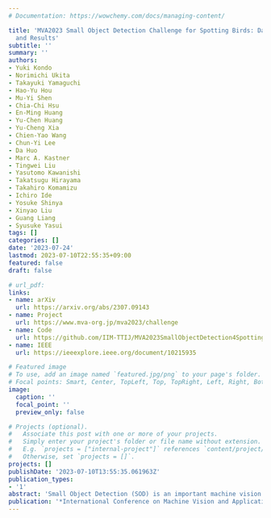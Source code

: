```yaml
---
# Documentation: https://wowchemy.com/docs/managing-content/

title: 'MVA2023 Small Object Detection Challenge for Spotting Birds: Dataset, Methods,
  and Results'
subtitle: ''
summary: ''
authors:
- Yuki Kondo
- Norimichi Ukita
- Takayuki Yamaguchi
- Hao-Yu Hou
- Mu-Yi Shen
- Chia-Chi Hsu
- En-Ming Huang
- Yu-Chen Huang
- Yu-Cheng Xia
- Chien-Yao Wang
- Chun-Yi Lee
- Da Huo
- Marc A. Kastner
- Tingwei Liu
- Yasutomo Kawanishi
- Takatsugu Hirayama
- Takahiro Komamizu
- Ichiro Ide
- Yosuke Shinya
- Xinyao Liu
- Guang Liang
- Syusuke Yasui
tags: []
categories: []
date: '2023-07-24'
lastmod: 2023-07-10T22:55:35+09:00
featured: false
draft: false

# url_pdf:
links:
- name: arXiv
  url: https://arxiv.org/abs/2307.09143
- name: Project
  url: https://www.mva-org.jp/mva2023/challenge
- name: Code
  url: https://github.com/IIM-TTIJ/MVA2023SmallObjectDetection4SpottingBirds
- name: IEEE
  url: https://ieeexplore.ieee.org/document/10215935

# Featured image
# To use, add an image named `featured.jpg/png` to your page's folder.
# Focal points: Smart, Center, TopLeft, Top, TopRight, Left, Right, BottomLeft, Bottom, BottomRight.
image:
  caption: ''
  focal_point: ''
  preview_only: false

# Projects (optional).
#   Associate this post with one or more of your projects.
#   Simply enter your project's folder or file name without extension.
#   E.g. `projects = ["internal-project"]` references `content/project/deep-learning/index.md`.
#   Otherwise, set `projects = []`.
projects: []
publishDate: '2023-07-10T13:55:35.061963Z'
publication_types:
- '1'
abstract: 'Small Object Detection (SOD) is an important machine vision topic because (i) a variety of real-world applications require object detection for distant objects and (ii) SOD is a challenging task due to the noisy, blurred, and less-informative image appearances of small objects. This paper proposes a new SOD dataset consisting of 39,070 images including 137,121 bird instances, which is called the Small Object Detection for Spotting Birds (SOD4SB) dataset. The detail of the challenge with the SOD4SB dataset is introduced in this paper. In total, 223 participants joined this challenge. This paper briefly introduces the award-winning methods. The dataset, the baseline code, and the website for evaluation on the public testset are publicly available.'
publication: '*International Conference on Machine Vision and Applications (MVA)*'
---
```

